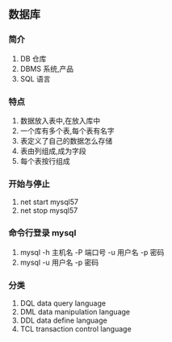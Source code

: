 ## 数据库

### 简介

1. DB 仓库
2. DBMS 系统,产品
3. SQL 语言

### 特点

1. 数据放入表中,在放入库中
2. 一个库有多个表,每个表有名字
3. 表定义了自己的数据怎么存储
4. 表由列组成,成为字段
5. 每个表按行组成

### 开始与停止

1. net start mysql57
2. net stop mysql57

### 命令行登录 mysql

1. mysql -h 主机名 -P 端口号 -u 用户名 -p 密码
2. mysql -u 用户名 -p 密码

### 分类

1. DQL data query language
2. DML data manipulation language
3. DDL data define language
4. TCL transaction control language
